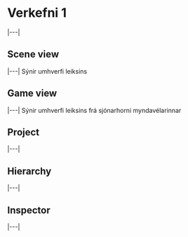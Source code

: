 # Verkefni 1
|---|

## Scene view
|---|
Sýnir umhverfi leiksins

## Game view
|---|
Sýnir umhverfi leiksins frá sjónarhorni myndavélarinnar

## Project
|---|


## Hierarchy
|---|

## Inspector
|---|
